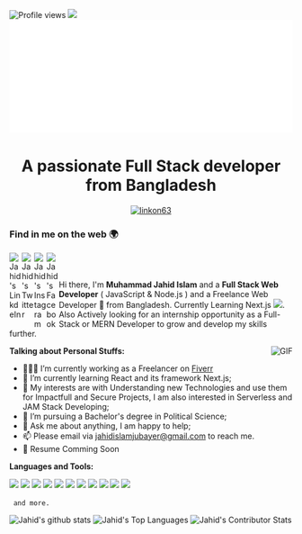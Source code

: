![Profile views](https://komarev.com/ghpvc/?username=binjahid&color=2ecc71) <img src="https://img.shields.io/github/followers/binjahid?label=Follow" style=" float:left, margin-right:10px" />
<img src="https://github.com/binjahid/binjahid/blob/main/img.svg"/>
<h1 align="center">A passionate Full Stack developer from Bangladesh</h1>
<p align="center"> <a href="https://github.com/ryo-ma/github-profile-trophy"><img src="https://github-profile-trophy.vercel.app/?username=binjahid&theme=onedark" alt="linkon63" /></a> </p>


### Find in me on the web 🌍


<a href="">
  <img align="left" alt="Jahid's LinkdeIn" width="22px" src="https://cdn.jsdelivr.net/npm/simple-icons@v3/icons/linkedin.svg" />
</a>
<a href="">
  <img align="left" alt="Jahid's Twitter" width="22px" src="https://cdn.jsdelivr.net/npm/simple-icons@v4/icons/twitter.svg" />
</a>
<a href="">
  <img align="left" alt="Jahid's Instagram" width="22px" src="https://cdn.jsdelivr.net/npm/simple-icons@v3/icons/instagram.svg" />
</a>
<a href="https://www.facebook.com/jahid.islam.jubayer/">
  <img align="left" alt="Jahid's Facebook" width="22px" src="https://cdn.jsdelivr.net/npm/simple-icons@v3/icons/facebook.svg" />
</a>

<br/>
<br/>

Hi there, I'm **Muhammad Jahid Islam** and a **Full Stack Web Developer** ( JavaScript & Node.js ) and a Freelance Web Developer 🚀 from Bangladesh.  Currently Learning Next.js <img width="20px" fill="white" src="https://cdn.jsdelivr.net/npm/simple-icons@v4/icons/next-dot-js.svg">. Also Actively looking for an internship opportunity as a Full-Stack or MERN Developer to grow and develop my skills further.  

<img align="right" alt="GIF" src="https://i.pinimg.com/originals/e4/26/70/e426702edf874b181aced1e2fa5c6cde.gif" />

**Talking about Personal Stuffs:**

- 👨🏽‍💻 I’m currently working as a Freelancer on [Fiverr](https://www.fiverr.com/muhammadjahid52?up_rollout=true)
- 🌱 I’m currently learning React and its framework Next.js; 
- 🤔 My interests are with Understanding new Technologies and use them for Impactfull and Secure Projects, I am also interested in Serverless and JAM Stack Developing;
- 💼 I’m pursuing a Bachelor's degree in Political Science;
- 💬 Ask me about anything, I am happy to help;
- 📫 Please email via [jahidislamjubayer@gmail.com](mailto:jahidislamjubayer@gmail.com) to reach me.
- 📝 Resume Comming Soon


**Languages and Tools:**  

<code><img src="https://img.shields.io/badge/-JavaScript-eed718?style=flat&logo=javascript&logoColor=ffffff"></code>
<code><img src="https://img.shields.io/badge/-React-000000?style=flat&logo=react&logoColor=00c8ff"></code>
<code><img src="https://img.shields.io/badge/-MongoDB-4DB33D?style=flat&logo=mongodb&logoColor=FFFFFF"></code>
<code><img src="https://img.shields.io/badge/-Express.js-787878?style=flat"></code>
<code><img src="https://img.shields.io/badge/-Node.js-3C873A?style=flat&logo=Node.js&logoColor=white"></code>
<code><img src="https://img.shields.io/badge/-Firebase-FFA611?style=flat&logo=firebase&logoColor=FFFFFF"></code>
<code><img src="http://img.shields.io/badge/-Git-F1502F?style=flat&logo=git&logoColor=FFFFFF"></code>
<code><img src="http://img.shields.io/badge/-Vercel-black?style=flat&logo=vercel&logoColor=white"></code>
<code><img src="http://img.shields.io/badge/-Heroku-430098?style=flat&logo=heroku&logoColor=white"></code>
<code><img src="http://img.shields.io/badge/-VS%20Code-007ACC?style=flat&logo=visual%20studio%20code&logoColor=white"></code>
<code><img src="http://img.shields.io/badge/-Github-000000?style=flat&logo=github&logoColor=FFFFFF"></code>
<!-- <code><img src="https://img.shields.io/badge/-Sass-cc6699?style=flat&logo=sass&logoColor=ffffff"></code> -->
<code> and more. </code>

![Jahid's github stats](https://github-readme-stats.vercel.app/api?username=binjahid&show_icons=true&hide_border=true)
![Jahid's Top Languages](https://github-readme-stats.vercel.app/api/top-langs?username=binjahid&show_icons=true&locale=en&layout=compact)
![Jahid's Contributor Stats](https://github-readme-streak-stats.herokuapp.com/?user=binjahid)
<!--
**binjahid/binjahid** is a ✨ _special_ ✨ repository because its `README.md` (this file) appears on your GitHub profile.

Here are some ideas to get you started:

- 🔭 I’m currently working on ...
- 🌱 I’m currently learning ...
- 👯 I’m looking to collaborate on ...
- 🤔 I’m looking for help with ...
- 💬 Ask me about ...
- 📫 How to reach me: ...
- 😄 Pronouns: ...
- ⚡ Fun fact: ...
-->
